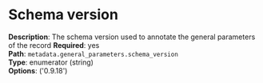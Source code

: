 # Schema version

**Description**: The schema version used to annotate the general parameters of the record
**Required**: yes <br/>
**Path**: `metadata.general_parameters.schema_version` <br/>
**Type**: enumerator (string) <br/>
**Options**: ('0.9.18')
